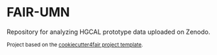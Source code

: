 FAIR-UMN
==============================

Repository for analyzing HGCAL prototype data uploaded on Zenodo.

<p><small>Project based on the <a target="_blank" href="https://github.com/FAIR4HEP/cookiecutter4fair">cookiecutter4fair project template</a>.</p>
